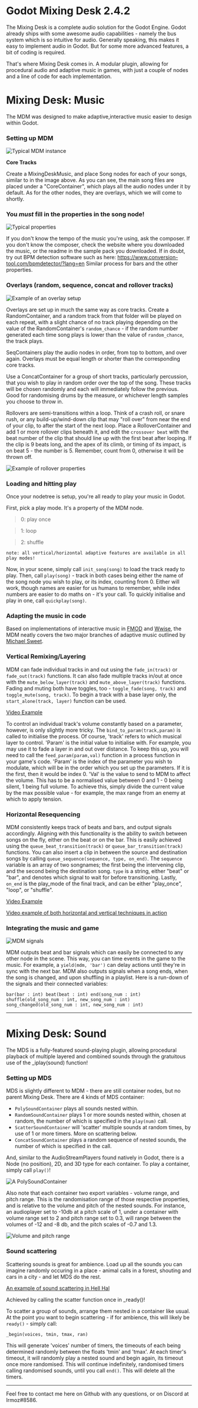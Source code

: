 # Godot Mixing Desk 2.4.2

The Mixing Desk is a complete audio solution for the Godot Engine.
Godot already ships with some awesome audio capabilities - namely the bus system which is so intuitive for audio.
Generally speaking, this makes it easy to implement audio in Godot.
But for some more advanced features, a bit of coding is required.

That's where Mixing Desk comes in. A modular plugin, allowing for procedural audio and adaptive music in games, with just a couple of nodes and a line of code for each implementation.

# Mixing Desk: Music

The MDM was designed to make adaptive,interactive music easier to design within Godot.

### Setting up MDM

![Typical MDM instance](https://i.imgur.com/1tQEzck.png)

**Core Tracks**

Create a MixingDeskMusic, and place Song nodes for each of your songs, similar to in the image above. As you can see, the main song files are placed under a "CoreContainer", which plays all the audio nodes under it by default. As for the other nodes, they are overlays, which we will come to shortly.

### You *must* fill in the properties in the song node!
![Typical properties](https://i.imgur.com/W1cGrs8.png)

If you don't know the tempo of the music you're using, ask the composer. If you don't know the composer, check the website where you downloaded the music, or the readme in the sample pack you downloaded. If in doubt, try out BPM detection software such as here: https://www.conversion-tool.com/bpmdetector/?lang=en
Similar process for bars and the other properties.


### Overlays (random, sequence, concat and rollover tracks)

![Example of an overlay setup](https://i.imgur.com/Yr3suBT.png)

Overlays are set up in much the same way as core tracks. Create a RandomContainer, and a random track from that folder will be played on each repeat, with a slight chance of no track playing depending on the value of the RandomContainer's `random_chance` - if the random number generated each time song plays is lower than the value of `random_chance`, the track plays.
	
SeqContainers play the audio nodes in order, from top to bottom, and over again. Overlays must be equal length or shorter than the corresponding core tracks.

Use a ConcatContainer for a group of short tracks, particularly percussion, that you wish to play in random order over the top of the song. These tracks will be chosen randomly and each will immediately follow the previous. Good for randomising drums by the measure, or whichever length samples you choose to throw in.

Rollovers are semi-transitions within a loop. Think of a crash roll, or snare rush, or any build-up/wind-down clip that may "roll over" from near the end of your clip, to after the start of the next loop. Place a RolloverContainer and add 1 or more rollover clips beneath it, and edit the `crossover beat` with the beat number of the clip that should line up with the first beat after looping. If the clip is 9 beats long, and the apex of its climb, or timing of its impact, is on beat 5 - the number is 5. Remember, count from 0, otherwise it will be thrown off.

![Example of rollover properties](https://i.imgur.com/NIsHJjk.png)

### Loading and hitting play

Once your nodetree is setup, you're all ready to play your music in Godot.

First, pick a play mode. It's a property of the MDM node.

> 0: play once

> 1: loop

> 2: shuffle

	note: all vertical/horizontal adaptive features are available in all play modes!

Now, in your scene, simply call `init_song(song)` to load the track ready to play.
Then, call `play(song)` - track in both cases being either the name of the song node you wish to play, or its index, counting from 0. Either will work, though names are easier for us humans to remember, while index numbers are easier to do maths on - it's your call. To quickly initialise and play in one, call `quickplay(song)`.

### Adapting the music in code

Based on implementations of interactive music in [FMOD](https://www.fmod.com/) and [Wwise](https://www.audiokinetic.com/products/wwise/),  the MDM neatly covers the two major branches of adaptive music outlined by [Michael Sweet](https://www.designingmusicnow.com/2016/06/13/advantages-disadvantages-common-interactive-music-techniques-used-video-games/).

### **Vertical Remixing/Layering**
MDM can fade individual tracks in and out using the `fade_in(track)` or `fade_out(track)` functions. It can also fade multiple tracks in/out at once with the `mute_below_layer(track)` and `mute_above_layer(track)` functions. Fading and muting both have toggles, too - `toggle_fade(song, track)` and `toggle_mute(song, track)`. To begin a track with a base layer only, the `start_alone(track, layer)` function can be used.

[Video Example](https://streamable.com/csjyi)

To control an individual track's volume constantly based on a parameter, however, is only slightly more tricky. The `bind_to_param(track,param)` is called to initialise the process. Of course, 'track' refers to which musical layer to control. 'Param' is the initial value to initialise with. For example, you may use it to fade a layer in and out over distance. To keep this up, you will need to call the `feed_param(param,val)` function in a process function in your game's code. 'Param' is the index of the parameter you wish to modulate, which will be in the order which you set up the parameters. If it is the first, then it would be index 0. 'Val' is the value to send to MDM to affect the volume. This has to be a normalised value between 0 and 1 - 0 being silent, 1 being full volume. To achieve this, simply divide the current value by the max possible value - for example, the max range from an enemy at which to apply tension.

### **Horizontal Resequencing**
MDM consistently keeps track of beats and bars, and output signals accordingly. Aligning with this functionality is the ability to switch between songs on the fly, either on the beat or on the bar. This is easily achieved using the `queue_beat_transition(track)` or `queue_bar_transition(track)` functions.
You can also insert a clip in between the source and destination songs by calling `queue_sequence(sequence, type, on_end)`. The `sequence` variable is an array of two songnames; the first being the intervening clip, and the second being the destination song. `type` is a string, either "beat" or "bar", and denotes which signal to wait for before transitioning. Lastly, `on_end` is the play_mode of the final track, and can be either "play_once", "loop", or "shuffle".

[Video Example](https://streamable.com/1cx2w)

[Video example of both horizontal and vertical techniques in action](https://streamable.com/wzaze)

### Integrating the music and game

![MDM signals](https://i.imgur.com/3azVGMe.png)

MDM outputs beat and bar signals which can easily be connected to any other node in the scene. This way, you can time events in the game to the music. For example, a `yield(mdm, 'bar')` can delay actions until they're in sync with the next bar. MDM also outputs signals when a song ends, when the song is changed, and upon shuffling in a playlist. Here is a run-down of the signals and their connected variables:

`bar(bar : int)
beat(beat : int)
end(song_num : int)
shuffle(old_song_num : int, new_song_num : int)
song_changed(old_song_num : int, new_song_num : int)`

---

# Mixing Desk: Sound

The MDS is a fully-featured sound-playing plugin, allowing procedural playback of multiple layered and combined sounds through the gratuitous use of the _iplay(sound) function!


### Setting up MDS

MDS is slightly different to MDM - there are still container nodes, but no parent Mixing Desk. There are 4 kinds of MDS container:

- `PolySoundContainer` plays all sounds nested within.
- `RandomSoundContainer` plays 1 or more sounds nested within, chosen at random, the number of which is specified in the `play(num)` call.
- `ScatterSoundContainer` will 'scatter' multiple sounds at random times, by use of 1 or more timers. More on scattering below.
- `ConcatSoundContainer` plays a random sequence of nested sounds, the number of which is specified in the call.

And, similar to the AudioStreamPlayers found natively in Godot, there is a Node (no position), 2D, and 3D type for each container.
To play a container, simply call `play()`! 

![A PolySoundContainer](https://i.imgur.com/xkDToeA.png)

Also note that each container two export variables - volume range, and pitch range. This is the randomisation range of those respective properties, and is relative to the volume and pitch of the nested sounds.
For instance, an audioplayer set to -10db at a pitch scale of 1, under a container with volume range set to 2 and pitch range set to 0.3, will range between the volumes of -12 and -8 db, and the pitch scales of -0.7 and 1.3.

![Volume and pitch range](https://i.imgur.com/h3fhaZr.png)

### Sound scattering

Scattering sounds is great for ambience. Load up all the sounds you can imagine randomly occuring in a place - animal calls in a forest, shouting and cars in a city - and let MDS do the rest.

[An example of sound scattering in Hell Hal](https://streamable.com/l5sxx)

Achieved by calling the scatter function once in _ready()!

To scatter a group of sounds, arrange them nested in a container like usual.
At the point you want to begin scattering - if for ambience, this will likely be `ready()` - simply call:

	_begin(voices, tmin, tmax, ran)
	
This will generate 'voices' number of timers, the timeouts of each being determined randomly between the floats 'tmin' and 'tmax'.
At each timer's timeout, it will randomly play a nested sound and begin again, its timeout once more randomised.
This will continue indefinitely, randomised timers calling randomised sounds, until you call `end()`. This will delete all the timers.

---

Feel free to contact me here on Github with any questions, or on Discord at Irmoz#8586.